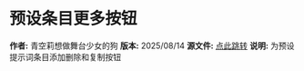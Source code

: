 # 预设条目更多按钮

**作者:** 青空莉想做舞台少女的狗
**版本:** 2025/08/14
**源文件:** [点此跳转](https://gitgud.io/StageDog/tavern_resource/-/tree/main/src)
**说明:** 为预设提示词条目添加删除和复制按钮
